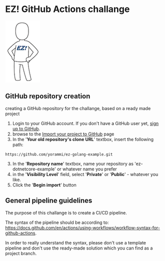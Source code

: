# EZ! GitHub Actions challange
![ez logo](/resources/images/ez/ez-logo-small.png)
## GitHub repository creation
creating a GitHub repository for the challange, based on a ready made project
 1. Login to your GitHub account. If you don't have a GitHub user yet, [sign up to GitHub](https://docs.github.com/en/get-started/signing-up-for-github/signing-up-for-a-new-github-account#signing-up-for-a-new-account).
 2. browse to the [Import your project to GitHub](https://github.com/new/import) page
 3. In the '**Your old repository's clone URL**' textbox, insert the following path:
  ```
  https://github.com/yorammi/ez-golang-example.git 
  ```
 3. In the '**Repository name**' textbox, name your repository as 'ez-dotnetcore-example' or whatever name you prefer
 7. in the '**Visibility Level**' field, select '**Private**' or '**Public**' - whatever you like.
 8. Click the '**Begin import**' button

## General pipeline guidelines
The purpose of this challange is to create a CI/CD pipeline.

The syntax of the pipeline should be according to: https://docs.github.com/en/actions/using-workflows/workflow-syntax-for-github-actions.

In order to really understand the syntax, please don't use a template pipeline and don't use the ready-made solution which you can find as a project branch.



